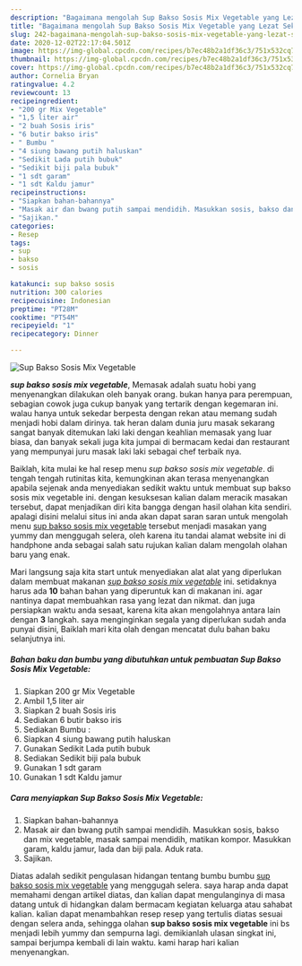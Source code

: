 ```yaml
---
description: "Bagaimana mengolah Sup Bakso Sosis Mix Vegetable yang Lezat Sekali"
title: "Bagaimana mengolah Sup Bakso Sosis Mix Vegetable yang Lezat Sekali"
slug: 242-bagaimana-mengolah-sup-bakso-sosis-mix-vegetable-yang-lezat-sekali
date: 2020-12-02T22:17:04.501Z
image: https://img-global.cpcdn.com/recipes/b7ec48b2a1df36c3/751x532cq70/sup-bakso-sosis-mix-vegetable-foto-resep-utama.jpg
thumbnail: https://img-global.cpcdn.com/recipes/b7ec48b2a1df36c3/751x532cq70/sup-bakso-sosis-mix-vegetable-foto-resep-utama.jpg
cover: https://img-global.cpcdn.com/recipes/b7ec48b2a1df36c3/751x532cq70/sup-bakso-sosis-mix-vegetable-foto-resep-utama.jpg
author: Cornelia Bryan
ratingvalue: 4.2
reviewcount: 13
recipeingredient:
- "200 gr Mix Vegetable"
- "1,5 liter air"
- "2 buah Sosis iris"
- "6 butir bakso iris"
- " Bumbu "
- "4 siung bawang putih haluskan"
- "Sedikit Lada putih bubuk"
- "Sedikit biji pala bubuk"
- "1 sdt garam"
- "1 sdt Kaldu jamur"
recipeinstructions:
- "Siapkan bahan-bahannya"
- "Masak air dan bwang putih sampai mendidih. Masukkan sosis, bakso dan mix vegetable, masak sampai mendidih, matikan kompor. Masukkan garam, kaldu jamur, lada dan biji pala. Aduk rata."
- "Sajikan."
categories:
- Resep
tags:
- sup
- bakso
- sosis

katakunci: sup bakso sosis 
nutrition: 300 calories
recipecuisine: Indonesian
preptime: "PT28M"
cooktime: "PT54M"
recipeyield: "1"
recipecategory: Dinner

---
```



![Sup Bakso Sosis Mix Vegetable](https://img-global.cpcdn.com/recipes/b7ec48b2a1df36c3/751x532cq70/sup-bakso-sosis-mix-vegetable-foto-resep-utama.jpg)

<b><i>sup bakso sosis mix vegetable</i></b>, Memasak adalah suatu hobi yang menyenangkan dilakukan oleh banyak orang. bukan hanya para perempuan, sebagian cowok juga cukup banyak yang tertarik dengan kegemaran ini. walau hanya untuk sekedar berpesta dengan rekan atau memang sudah menjadi hobi dalam dirinya. tak heran dalam dunia juru masak sekarang sangat banyak ditemukan laki laki dengan keahlian memasak yang luar biasa, dan banyak sekali juga kita jumpai di bermacam kedai dan restaurant yang mempunyai juru masak laki laki sebagai chef terbaik nya.



Baiklah, kita mulai ke hal resep menu <i>sup bakso sosis mix vegetable</i>. di tengah tengah rutinitas kita, kemungkinan akan terasa menyenangkan apabila sejenak anda menyediakan sedikit waktu untuk membuat sup bakso sosis mix vegetable ini. dengan kesuksesan kalian dalam meracik masakan tersebut, dapat menjadikan diri kita bangga dengan hasil olahan kita sendiri. apalagi disini melalui situs ini anda akan dapat saran saran untuk mengolah menu <u>sup bakso sosis mix vegetable</u> tersebut menjadi masakan yang yummy dan menggugah selera, oleh karena itu tandai alamat website ini di handphone anda sebagai salah satu rujukan kalian dalam mengolah olahan baru yang enak.


Mari langsung saja kita start untuk menyediakan alat alat yang diperlukan dalam membuat makanan <u><i>sup bakso sosis mix vegetable</i></u> ini. setidaknya harus ada <b>10</b> bahan bahan yang diperuntuk kan di makanan ini. agar nantinya dapat membuahkan rasa yang lezat dan nikmat. dan juga persiapkan waktu anda sesaat, karena kita akan mengolahnya antara lain dengan <b>3</b> langkah. saya menginginkan segala yang diperlukan sudah anda punyai disini, Baiklah mari kita olah dengan mencatat dulu bahan baku selanjutnya ini.

<!--inarticleads1-->

##### Bahan baku dan bumbu yang dibutuhkan untuk pembuatan Sup Bakso Sosis Mix Vegetable:

1. Siapkan 200 gr Mix Vegetable
1. Ambil 1,5 liter air
1. Siapkan 2 buah Sosis iris
1. Sediakan 6 butir bakso iris
1. Sediakan  Bumbu :
1. Siapkan 4 siung bawang putih haluskan
1. Gunakan Sedikit Lada putih bubuk
1. Sediakan Sedikit biji pala bubuk
1. Gunakan 1 sdt garam
1. Gunakan 1 sdt Kaldu jamur




<!--inarticleads2-->

##### Cara menyiapkan Sup Bakso Sosis Mix Vegetable:

1. Siapkan bahan-bahannya
1. Masak air dan bwang putih sampai mendidih. Masukkan sosis, bakso dan mix vegetable, masak sampai mendidih, matikan kompor. Masukkan garam, kaldu jamur, lada dan biji pala. Aduk rata.
1. Sajikan.




Diatas adalah sedikit pengulasan hidangan tentang bumbu bumbu <u>sup bakso sosis mix vegetable</u> yang menggugah selera. saya harap anda dapat memahami dengan artikel diatas, dan kalian dapat mengulanginya di masa datang untuk di hidangkan dalam bermacam kegiatan keluarga atau sahabat kalian. kalian dapat menambahkan resep resep yang tertulis diatas sesuai dengan selera anda, sehingga olahan <b>sup bakso sosis mix vegetable</b> ini bs menjadi lebih yummy dan sempurna lagi. demikianlah ulasan singkat ini, sampai berjumpa kembali di lain waktu. kami harap hari kalian menyenangkan.
